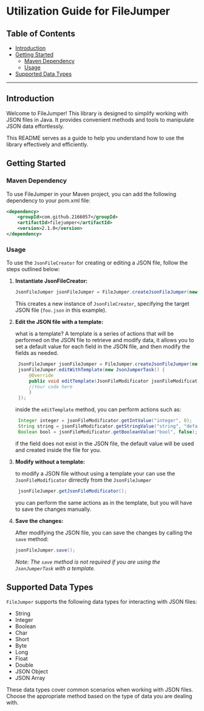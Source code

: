 # Utilization Guide for FileJumper

## Table of Contents
- [Introduction](#introduction)
- [Getting Started](#getting-started)
   - [Maven Dependency](#maven-dependency)
   - [Usage](#usage)
- [Supported Data Types](#supported-data-types)

---

## Introduction

Welcome to FileJumper! This library is designed to simplify working with JSON files in Java. It provides convenient methods and tools to manipulate JSON data effortlessly.

This README serves as a guide to help you understand how to use the library effectively and efficiently.

## Getting Started

### Maven Dependency

To use FileJumper in your Maven project, you can add the following dependency to your pom.xml file:

```xml
<dependency>
    <groupId>com.github.2166057</groupId>
    <artifactId>filejumper</artifactId>
    <version>2.1.0</version>
</dependency>
```

### Usage

To use the `JsonFileCreator` for creating or editing a JSON file, follow the steps outlined below:

1. **Instantiate JsonFileCreator:**
    ```java
    JsonFileJumper jsonFileJumper = FileJumper.createJsonFileJumper(new File("foo.json"));
    ```
   This creates a new instance of `JsonFileCreator`, specifying the target JSON file (`foo.json` in this example).  


2. **Edit the JSON file with a template:**

   what is a template? A template is a series of actions that will be performed on the JSON file to retrieve and modify data, it allows you to set a default value for each field in the JSON file, and then modify the fields as needed.

   ```java
    JsonFileJumper jsonFileJumper = FileJumper.createJsonFileJumper(new File("foo.json"));
    jsonFileJumper.editWithTemplate(new JsonJumperTask() {
        @Override
        public void editTemplate(JsonFileModificator jsonFileModificator) {
        //Your code here
        }
    });
    ```

   inside the `editTemplate` method, you can perform actions such as:

   ```java
    Integer integer = jsonFileModificator.getIntValue("integer", 0);
    String string = jsonFileModificator.getStringValue("string", "default");
    Boolean bool = jsonFileModificator.getBooleanValue("bool", false);
    ```
   
   if the field does not exist in the JSON file, the default value will be used and created inside the file for you.


3. **Modify without a template:**
 
   to modify a JSON file without using a template your can use the `JsonFileModificator` dirrectly from the `JsonFileJumper`

    ```java
     jsonFileJumper.getJsonFileModificator(); 
     ```
   
   you can perform the same actions as in the template, but you will have to save the changes manually.  


4. **Save the changes:**

   After modifying the JSON file, you can save the changes by calling the `save` method:

    ```java
    jsonFileJumper.save();
    ```
   
    _Note: The `save` method is not required if you are using the `JsonJumperTask` with a template._
## Supported Data Types

`FileJumper` supports the following data types for interacting with JSON files:

- String
- Integer
- Boolean
- Char
- Short
- Byte
- Long
- Float
- Double
- JSON Object
- JSON Array

These data types cover common scenarios when working with JSON files. Choose the appropriate method based on the type of data you are dealing with.

